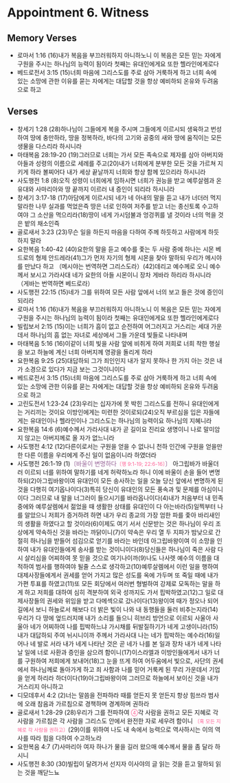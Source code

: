 #  Appointment 6. Witness

## Memory Verses
- 로마서 1:16 (16)내가 복음을 부끄러워하지 아니하노니 이 복음은 모든 믿는 자에게 구원을 주시는 하나님의 능력이 됨이라 첫째는 유대인에게요 또한 헬라인에게로다
- 베드로전서 3:15 (15)너희 마음에 그리스도를 주로 삼아 거룩하게 하고 너희 속에 있는 소망에 관한 이유를 묻는 자에게는 대답할 것을 항상 예비하되 온유와 두려움으로 하고

## Verses
- 창세기 1:28 (28)하나님이 그들에게 복을 주시며 그들에게 이르시되 생육하고 번성하여 땅에 충만하라, 땅을 정복하라, 바다의 고기와 공중의 새와 땅에 움직이는 모든 생물을 다스리라 하시니라
- 마태복음 28:19-20 (19)그러므로 너희는 가서 모든 족속으로 제자를 삼아 아버지와 아들과 성령의 이름으로 세례를 주고(20)내가 너희에게 분부한 모든 것을 가르쳐 지키게 하라 볼찌어다 내가 세상 끝날까지 너희와 항상 함께 있으리라 하시니라
- 사도행전 1:8 (8)오직 성령이 너희에게 임하시면 너희가 권능을 받고 예루살렘과 온 유대와 사마리아와 땅 끝까지 이르러 내 증인이 되리라 하시니라
- 창세기 3:17-18 (17)아담에게 이르시되 네가 네 아내의 말을 듣고 내가 너더러 먹지 말라한 나무 실과를 먹었은즉 땅은 너로 인하여 저주를 받고 너는 종신토록 수고하여야 그 소산을 먹으리라(18)땅이 네게 가시덤불과 엉겅퀴를 낼 것이라 너의 먹을 것은 밭의 채소인즉
- 골로새서 3:23 (23)무슨 일을 하든지 마음을 다하여 주께 하듯하고 사람에게 하듯하지 말라
- 요한복음 1:40-42 (40)요한의 말을 듣고 예수를 좇는 두 사람 중에 하나는 시몬 베드로의 형제 안드레라(41)그가 먼저 자기의 형제 시몬을 찾아 말하되 우리가 메시야를 만났다 하고 （메시야는 번역하면 그리스도라）(42)데리고 예수께로 오니 예수께서 보시고 가라사대 네가 요한의 아들 시몬이니 장차 게바라 하리라 하시니라 （게바는 번역하면 베드로라）
- 사도행전 22:15 (15)네가 그를 위하여 모든 사람 앞에서 너의 보고 들은 것에 증인이 되리라
- 로마서 1:16 (16)내가 복음을 부끄러워하지 아니하노니 이 복음은 모든 믿는 자에게 구원을 주시는 하나님의 능력이 됨이라 첫째는 유대인에게요 또한 헬라인에게로다
- 빌립보서 2:15 (15)이는 너희가 흠이 없고 순전하여 어그러지고 거스리는 세대 가운데서 하나님의 흠 없는 자녀로 세상에서 그들 가운데 빛들로 나타내며
- 마태복음 5:16 (16)이같이 너희 빛을 사람 앞에 비취게 하여 저희로 너희 착한 행실을 보고 하늘에 계신 너희 아버지께 영광을 돌리게 하라
- 요한복음 9:25 (25)대답하되 그가 죄인인지 내가 알지 못하나 한 가지 아는 것은 내가 소경으로 있다가 지금 보는 그것이니이다
- 베드로전서 3:15 (15)너희 마음에 그리스도를 주로 삼아 거룩하게 하고 너희 속에 있는 소망에 관한 이유를 묻는 자에게는 대답할 것을 항상 예비하되 온유와 두려움으로 하고
- 고린도전서 1:23-24 (23)우리는 십자가에 못 박힌 그리스도를 전하니 유대인에게는 거리끼는 것이요 이방인에게는 미련한 것이로되(24)오직 부르심을 입은 자들에게는 유대인이나 헬라인이나 그리스도는 하나님의 능력이요 하나님의 지혜니라
- 요한복음 14:6 (6)예수께서 가라사대 내가 곧 길이요 진리요 생명이니 나로 말미암지 않고는 아버지께로 올 자가 없느니라
- 사도행전 4:12 (12)다른이로서는 구원을 얻을 수 없나니 천하 인간에 구원을 얻을만한 다른 이름을 우리에게 주신 일이 없음이니라 하였더라
- 사도행전 26:1-19 (1)<FONT COLOR="#996699">〔바울이 변명하다<SMALL><FONT COLOR="#FF6095">〔행 9:1-19; 22:6-16〕</FONT></SMALL>〕</FONT> 아그립바가 바울더러 이르되 너를 위하여 말하기를 네게 허락하노라 하니 이에 바울이 손을 들어 변명하되(2)아그립바왕이여 유대인이 모든 송사하는 일을 오늘 당신 앞에서 변명하게 된 것을 다행히 여기옵나이다(3)특히 당신이 유대인의 모든 풍속과 및 문제를 아심이니이다 그러므로 내 말을 너그러이 들으시기를 바라옵나이다(4)내가 처음부터 내 민족 중에와 예루살렘에서 젊었을 때 생활한 상태를 유대인이 다 아는바라(5)일찍부터 나를 알았으니 저희가 증거하려 하면 내가 우리 종교의 가장 엄한 파를 좇아 바리새인의 생활을 하였다고 할 것이라(6)이제도 여기 서서 신문받는 것은 하나님이 우리 조상에게 약속하신 것을 바라는 까닭이니(7)이 약속은 우리 열 두 지파가 밤낮으로 간절히 하나님을 받들어 섬김으로 얻기를 바라는 바인데 아그립바왕이여 이 소망을 인하여 내가 유대인들에게 송사를 받는 것이니이다(8)당신들은 하나님이 죽은 사람 다시 살리심을 어찌하여 못 믿을 것으로 여기나이까(9)나도 나사렛 예수의 이름을 대적하여 범사를 행하여야 될줄 스스로 생각하고(10)예루살렘에서 이런 일을 행하여 대제사장들에게서 권세를 얻어 가지고 많은 성도를 옥에 가두며 또 죽일 때에 내가 가편 투표를 하였고(11)또 모든 회당에서 여러번 형벌하여 강제로 모독하는 말을 하게 하고 저희를 대하여 심히 격분하여 외국 성까지도 가서 핍박하였고(12)그 일로 대제사장들의 권세와 위임을 받고 다메섹으로 갔나이다(13)왕이여 때가 정오나 되어 길에서 보니 하늘로서 해보다 더 밝은 빛이 나와 내 동행들을 둘러 비추는지라(14)우리가 다 땅에 엎드러지매 내가 소리를 들으니 히브리 방언으로 이르되 사울아 사울아 네가 어찌하여 나를 핍박하느냐 가시채를 뒤발질하기가 네게 고생이니라(15)내가 대답하되 주여 뉘시니이까 주께서 가라사대 나는 네가 핍박하는 예수라(16)일어나 네 발로 서라 내가 네게 나타난 것은 곧 네가 나를 본 일과 장차 내가 네게 나타날 일에 너로 사환과 증인을 삼으려 함이니(17)이스라엘과 이방인들에게서 내가 너를 구원하여 저희에게 보내어(18)그 눈을 뜨게 하여 어두움에서 빛으로, 사단의 권세에서 하나님께로 돌아가게 하고 죄 사함과 나를 믿어 거룩케 된 무리 가운데서 기업을 얻게 하리라 하더이다(19)아그립바왕이여 그러므로 하늘에서 보이신 것을 내가 거스리지 아니하고
- 디모데후서 4:2 (2)너는 말씀을 전파하라 때를 얻든지 못 얻든지 항상 힘쓰라 범사에 오래 참음과 가르침으로 경책하며 경계하며 권하라
- 골로새서 1:28-29 (28)우리가 그를 전파하여 <SMALL><FONT COLOR="#FF6095">④</FONT></SMALL>각 사람을 권하고 모든 지혜로 각 사람을 가르침은 각 사람을 그리스도 안에서 완전한 자로 세우려 함이니 <SMALL><FONT COLOR="#FF6095">〔혹 모든 지혜로 각 사람을 권하고〕</FONT></SMALL>(29)이를 위하여 나도 내 속에서 능력으로 역사하시는 이의 역사를 따라 힘을 다하여 수고하노라
- 요한복음 4:7 (7)사마리아 여자 하나가 물을 길러 왔으매 예수께서 물을 좀 달라 하시니
- 사도행전 8:30 (30)빌립이 달려가서 선지자 이사야의 글 읽는 것을 듣고 말하되 읽는 것을 깨닫느뇨
